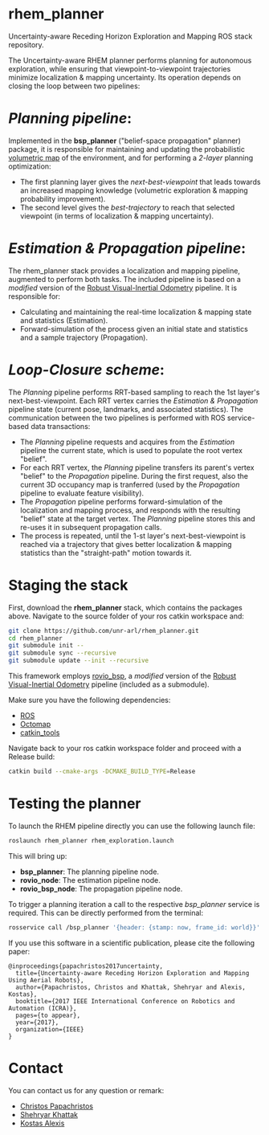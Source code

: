 # **rhem_planner**
Uncertainty-aware Receding Horizon Exploration and Mapping ROS stack repository.

The Uncertainty-aware RHEM planner performs planning for autonomous exploration, while ensuring that viewpoint-to-viewpoint trajectories minimize localization & mapping uncertainty. Its operation depends on closing the loop between two pipelines:

# *Planning pipeline*:

Implemented in the **bsp_planner** ("belief-space propagation" planner) package, it is responsible for maintaining and updating the probabilistic [volumetric map](https://github.com/ethz-asl/volumetric_mapping) of the environment, and for performing a *2-layer* planning optimization:

* The first planning layer gives the *next-best-viewpoint* that leads towards an increased mapping knowledge (volumetric exploration & mapping probability improvement).
* The second level gives the *best-trajectory* to reach that selected viewpoint (in terms of localization & mapping uncertainty).

# *Estimation & Propagation pipeline*:

The rhem_planner stack provides a localization and mapping pipeline, augmented to perform both tasks. The included pipeline is based on a *modified* version of the [Robust Visual-Inertial Odometry](https://github.com/ethz-asl/rovio) pipeline. It is responsible for:

* Calculating and maintaining the real-time localization & mapping state and statistics (Estimation).
* Forward-simulation of the process given an initial state and statistics and a sample trajectory (Propagation).

# *Loop-Closure scheme*:

The *Planning* pipeline performs RRT-based sampling to reach the 1st layer's next-best-viewpoint. Each RRT vertex carries the *Estimation & Propagation* pipeline state (current pose, landmarks, and associated statistics). The communication between the two pipelines is performed with ROS service-based data transactions:

 * The *Planning* pipeline requests and acquires from the *Estimation* pipeline the current state, which is used to populate the root vertex "belief".
 * For each RRT vertex, the *Planning* pipeline transfers its parent's vertex "belief" to the *Propagation* pipeline. During the first request, also the current 3D occupancy map is tranferred (used by the *Propagation* pipeline to evaluate feature visibility). 
 * The *Propagation* pipeline performs forward-simulation of the localization and mapping process, and responds with the resulting "belief" state at the target vertex. The *Planning* pipeline stores this  and re-uses it in subsequent propagation calls.
 * The process is repeated, until the 1-st layer's next-best-viewpoint is reached via a trajectory that gives better localization & mapping statistics than the "straight-path" motion towards it.

# Staging the stack

First, download the **rhem_planner** stack, which contains the packages above. Navigate to the source folder of your ros catkin workspace and:

```sh
git clone https://github.com/unr-arl/rhem_planner.git
cd rhem_planner
git submodule init --
git submodule sync --recursive
git submodule update --init --recursive
```
This framework employs [rovio_bsp](https://github.com/unr-arl/rovio_bsp), a *modified* version of the [Robust Visual-Inertial Odometry](https://github.com/ethz-asl/rovio) pipeline (included as a submodule). 

Make sure you have the following dependencies:

* [ROS](http://wiki.ros.org/)
* [Octomap](http://wiki.ros.org/octomap)
* [catkin_tools](http://catkin-tools.readthedocs.io/en/latest/installing.html)

Navigate back to your ros catkin workspace folder and proceed with a Release build:

```sh
catkin build --cmake-args -DCMAKE_BUILD_TYPE=Release
```

# Testing the planner

To launch the RHEM pipeline directly you can use the following launch file:

```sh
roslaunch rhem_planner rhem_exploration.launch
```

This will bring up:

* **bsp_planner**: The planning pipeline node.
* **rovio_node**: The estimation pipeline node.
* **rovio_bsp_node**: The propagation pipeline node.

To trigger a planning iteration a call to the respective *bsp_planner* service is required. This can be directly performed from the terminal:

```sh
rosservice call /bsp_planner '{header: {stamp: now, frame_id: world}}'
```
If you use this software in a scientific publication, please cite the following paper:
```
@inproceedings{papachristos2017uncertainty,
  title={Uncertainty-aware Receding Horizon Exploration and Mapping Using Aerial Robots},
  author={Papachristos, Christos and Khattak, Shehryar and Alexis, Kostas},
  booktitle={2017 IEEE International Conference on Robotics and Automation (ICRA)},
  pages={to appear},
  year={2017},
  organization={IEEE}
}
```

# Contact

You can contact us for any question or remark:
* [Christos Papachristos](mailto:cpapachristos@unr.edu)
* [Shehryar Khattak](mailto:shehryar@nevada.unr.edu)
* [Kostas Alexis](mailto:kalexis@unr.edu)

